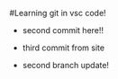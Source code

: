 #Learning git in vsc code!

- second commit here!!

- third commit from site
- second branch update!
